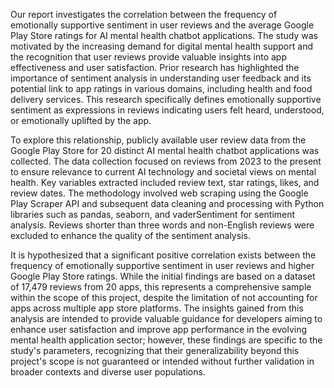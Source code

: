 Our report investigates the correlation between the frequency of emotionally supportive sentiment in user reviews and the average Google Play Store ratings for AI mental health chatbot applications. The study was motivated by the increasing demand for digital mental health support and the recognition that user reviews provide valuable insights into app effectiveness and user satisfaction. Prior research has highlighted the importance of sentiment analysis in understanding user feedback and its potential link to app ratings in various domains, including health and food delivery services. This research specifically defines emotionally supportive sentiment as expressions in reviews indicating users felt heard, understood, or emotionally uplifted by the app.

To explore this relationship, publicly available user review data from the Google Play Store for 20 distinct AI mental health chatbot applications was collected. The data collection focused on reviews from 2023 to the present to ensure relevance to current AI technology and societal views on mental health. Key variables extracted included review text, star ratings, likes, and review dates. The methodology involved web scraping using the Google Play Scraper API and subsequent data cleaning and processing with Python libraries such as pandas, seaborn, and vaderSentiment for sentiment analysis. Reviews shorter than three words and non-English reviews were excluded to enhance the quality of the sentiment analysis.

It is hypothesized that a significant positive correlation exists between the frequency of emotionally supportive sentiment in user reviews and higher Google Play Store ratings. While the initial findings are based on a dataset of 17,479 reviews from 20 apps, this represents a comprehensive sample within the scope of this project, despite the limitation of not accounting for apps across multiple app store platforms. The insights gained from this analysis are intended to provide valuable guidance for developers aiming to enhance user satisfaction and improve app performance in the evolving mental health application sector; however, these findings are specific to the study's parameters, recognizing that their generalizability beyond this project's scope is not guaranteed or intended without further validation in broader contexts and diverse user populations.
